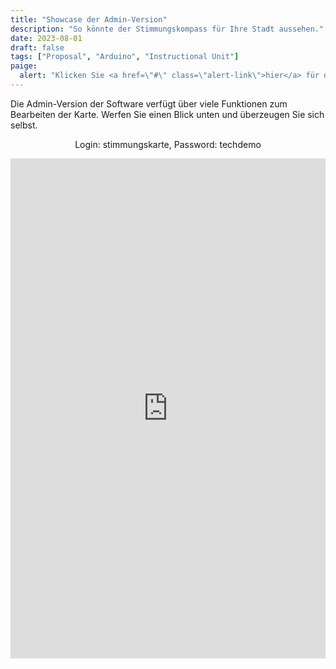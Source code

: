 ```yaml
---
title: "Showcase der Admin-Version"
description: "So könnte der Stimmungskompass für Ihre Stadt aussehen."
date: 2023-08-01
draft: false
tags: ["Proposal", "Arduino", "Instructional Unit"]
paige:
  alert: "Klicken Sie <a href=\"#\" class=\"alert-link\">hier</a> für die Vollversion."
---
```


Die Admin-Version der Software verfügt über viele Funktionen zum Bearbeiten der Karte. Werfen Sie einen Blick unten und überzeugen Sie sich selbst.
<center>Login: stimmungskarte, Password: techdemo</center>

<p><iframe src="https://soundscapes.ermine.at" frameborder="0" width="100%" height="800" allowfullscreen="true" mozallowfullscreen="true" webkitallowfullscreen="true"></iframe></p>
